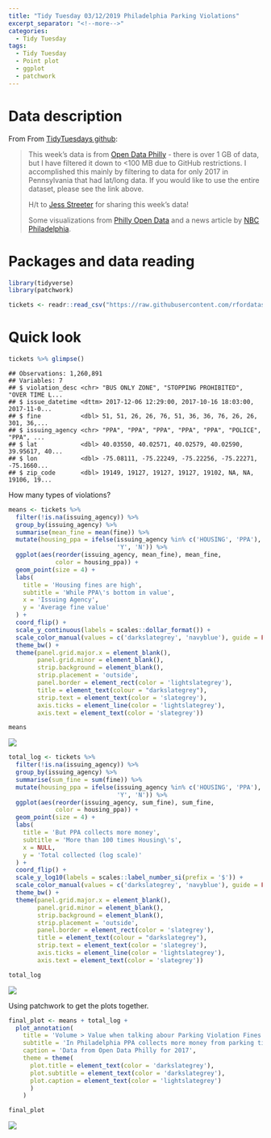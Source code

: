 ```yaml
---
title: "Tidy Tuesday 03/12/2019 Philadelphia Parking Violations"
excerpt_separator: "<!--more-->"
categories:
  - Tidy Tuesday
tags:
  - Tidy Tuesday
  - Point plot
  - ggplot
  - patchwork
---
```


# Data description

From From [TidyTuesdays
github](https://github.com/rfordatascience/tidytuesday/tree/master/data/2019/2019-12-03):

> This week’s data is from [Open Data
> Philly](https://www.opendataphilly.org/dataset/parking-violations) -
> there is over 1 GB of data, but I have filtered it down to \<100 MB
> due to GitHub restrictions. I accomplished this mainly by filtering to
> data for only 2017 in Pennsylvania that had lat/long data. If you
> would like to use the entire dataset, please see the link above.
> 
> H/t to [Jess Streeter](https://twitter.com/phillynerd) for sharing
> this week’s data\!
> 
> Some visualizations from [Philly Open
> Data](https://data.phila.gov/visualizations/parking-violations) and a
> news article by [NBC
> Philadelphia](https://www.nbcphiladelphia.com/news/local/Nearly-6-Million-Philadelphia-Parking-Authority-Tickets-Are-on-the-Rise-Since-2016-565438131.html).

# Packages and data reading

``` r
library(tidyverse)
library(patchwork)

tickets <- readr::read_csv("https://raw.githubusercontent.com/rfordatascience/tidytuesday/master/data/2019/2019-12-03/tickets.csv")
```

# Quick look

``` r
tickets %>% glimpse()
```

    ## Observations: 1,260,891
    ## Variables: 7
    ## $ violation_desc <chr> "BUS ONLY ZONE", "STOPPING PROHIBITED", "OVER TIME L...
    ## $ issue_datetime <dttm> 2017-12-06 12:29:00, 2017-10-16 18:03:00, 2017-11-0...
    ## $ fine           <dbl> 51, 51, 26, 26, 76, 51, 36, 36, 76, 26, 26, 301, 36,...
    ## $ issuing_agency <chr> "PPA", "PPA", "PPA", "PPA", "PPA", "POLICE", "PPA", ...
    ## $ lat            <dbl> 40.03550, 40.02571, 40.02579, 40.02590, 39.95617, 40...
    ## $ lon            <dbl> -75.08111, -75.22249, -75.22256, -75.22271, -75.1660...
    ## $ zip_code       <dbl> 19149, 19127, 19127, 19127, 19102, NA, NA, 19106, 19...

How many types of violations?

``` r
means <- tickets %>% 
  filter(!is.na(issuing_agency)) %>% 
  group_by(issuing_agency) %>% 
  summarise(mean_fine = mean(fine)) %>%
  mutate(housing_ppa = ifelse(issuing_agency %in% c('HOUSING', 'PPA'),
                              'Y', 'N')) %>% 
  ggplot(aes(reorder(issuing_agency, mean_fine), mean_fine, 
             color = housing_ppa)) +
  geom_point(size = 4) +
  labs(
    title = 'Housing fines are high',
    subtitle = 'While PPA\'s bottom in value',
    x = 'Issuing Agency',
    y = 'Average fine value'
  ) +
  coord_flip() +
  scale_y_continuous(labels = scales::dollar_format()) +
  scale_color_manual(values = c('darkslategrey', 'navyblue'), guide = FALSE) +
  theme_bw() + 
  theme(panel.grid.major.x = element_blank(),
        panel.grid.minor = element_blank(),
        strip.background = element_blank(),
        strip.placement = 'outside',
        panel.border = element_rect(color = 'lightslategrey'),
        title = element_text(colour = "darkslategrey"),
        strip.text = element_text(color = 'slategrey'),
        axis.ticks = element_line(color = 'lightslategrey'),
        axis.text = element_text(color = 'slategrey'))

means
```

![](https://raw.githubusercontent.com/jorgel-mendes/Behold-the-Vision/master/docs/assets/images/phi_poi-1-1.png)<!-- --><!-- -->

``` r
total_log <- tickets %>% 
  filter(!is.na(issuing_agency)) %>%
  group_by(issuing_agency) %>% 
  summarise(sum_fine = sum(fine)) %>%
  mutate(housing_ppa = ifelse(issuing_agency %in% c('HOUSING', 'PPA'),
                              'Y', 'N')) %>% 
  ggplot(aes(reorder(issuing_agency, sum_fine), sum_fine,
             color = housing_ppa)) +
  geom_point(size = 4) +
  labs(
    title = 'But PPA collects more money',
    subtitle = 'More than 100 times Housing\'s',
    x = NULL,
    y = 'Total collected (log scale)'
  ) + 
  coord_flip() +
  scale_y_log10(labels = scales::label_number_si(prefix = '$')) +
  scale_color_manual(values = c('darkslategrey', 'navyblue'), guide = FALSE) +
  theme_bw() + 
  theme(panel.grid.major.x = element_blank(),
        panel.grid.minor = element_blank(),
        strip.background = element_blank(),
        strip.placement = 'outside',
        panel.border = element_rect(color = 'slategrey'),
        title = element_text(colour = "darkslategrey"),
        strip.text = element_text(color = 'slategrey'),
        axis.ticks = element_line(color = 'lightslategrey'),
        axis.text = element_text(color = 'slategrey'))

total_log
```

![](https://raw.githubusercontent.com/jorgel-mendes/Behold-the-Vision/master/docs/assets/images/phi_poi-2-1.png)<!-- --><!-- -->

Using patchwork to get the plots together.

``` r
final_plot <- means + total_log +
  plot_annotation(
    title = 'Volume > Value when talking abour Parking Violation Fines',
    subtitle = 'In Philadelphia PPA collects more money from parking tickets besides lowest value for fines issued',
    caption = 'Data from Open Data Philly for 2017',
    theme = theme(
      plot.title = element_text(color = 'darkslategrey'),
      plot.subtitle = element_text(color = 'darkslategrey'),
      plot.caption = element_text(color = 'lightslategrey')
      )
    )

final_plot
```

![](https://raw.githubusercontent.com/jorgel-mendes/Behold-the-Vision/master/docs/assets/images/phi_poi-3-1.png)<!-- -->
